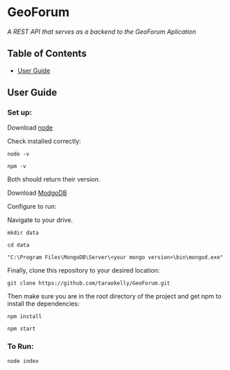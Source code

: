 # GeoForum

*A REST API that serves as a backend to the GeoForum Aplication*

## Table of Contents

+ [User Guide](#user-guide)

## User Guide

### Set up:

Download [node](https://nodejs.org/en/download/)

Check installed correctly:

```
node -v
```

```
npm -v
```

Both should return their version.

Download [ModgoDB](https://www.mongodb.com/download-center?jmp=nav#community)

Configure to run:

Navigate to your drive.

```
mkdir data
```

```
cd data
```

```
"C:\Program Files\MongoDB\Server\<your mongo version>\bin\mongod.exe"
```

Finally, clone this repository to your desired location:

```
git clone https://github.com/taraokelly/GeoForum.git
```

Then make sure you are in the root directory of the project and get npm to install the dependencies:

```
npm install
```

```
npm start
```

### To Run:

```
node index
```